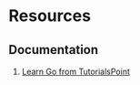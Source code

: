 # Resources

## Documentation
1. [Learn Go from TutorialsPoint](https://www.tutorialspoint.com/go/index.htm)